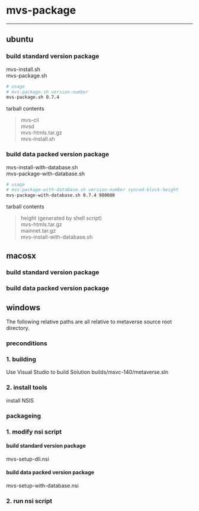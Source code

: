 # mvs-package
***

## ubuntu
### build standard version package

mvs-install.sh  
mvs-package.sh

```bash
# usage
# mvs-package.sh version-number
mvs-package.sh 0.7.4
```

tarball contents
> mvs-cli  
> mvsd  
> mvs-htmls.tar.gz  
> mvs-install.sh

### build data packed version package

mvs-install-with-database.sh  
mvs-package-with-database.sh

```bash
# usage
# mvs-package-with-database.sh version-number synced-block-height
mvs-package-with-database.sh 0.7.4 900000
```

tarball contents
> height (generated by shell script)  
> mvs-htmls.tar.gz  
> mainnet.tar.gz  
> mvs-install-with-database.sh

## macosx
### build standard version package

### build data packed version package


## windows

The following relative paths are all relative to metaverse source root directory.

### preconditions

### 1. building

Use Visual Studio to build Solution builds/msvc-140/metaverse.sln 


### 2. install tools

install NSIS

### packageing

### 1. modify nsi script

#### build standard version package

mvs-setup-dll.nsi

#### build data packed version package

mvs-setup-with-database.nsi


### 2. run nsi script

